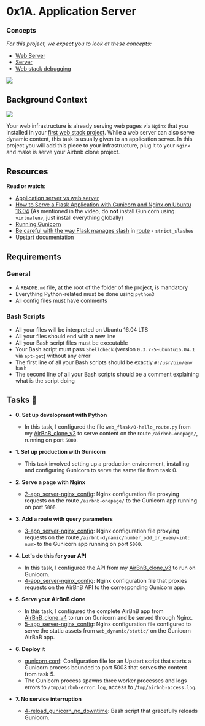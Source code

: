 # 0x1A. Application Server

### Concepts

_For this project, we expect you to look at these concepts:_

*   [Web Server](/concepts/17)
*   [Server](/concepts/67)
*   [Web stack debugging](/concepts/68)

![](https://s3.amazonaws.com/alx-intranet.hbtn.io/uploads/medias/2018/9/c7d1ed0a2e10d1b4e9b3.jpg?X-Amz-Algorithm=AWS4-HMAC-SHA256&X-Amz-Credential=AKIARDDGGGOUSBVO6H7D%2F20230307%2Fus-east-1%2Fs3%2Faws4_request&X-Amz-Date=20230307T005659Z&X-Amz-Expires=86400&X-Amz-SignedHeaders=host&X-Amz-Signature=fcedf8945abb119ab77321cb6b23ac14e331fa801cec464998fcc300992fc4e0)

Background Context
------------------

[![](https://s3.amazonaws.com/alx-intranet.hbtn.io/uploads/medias/2019/6/2ea1058f813d42c61f48.png?X-Amz-Algorithm=AWS4-HMAC-SHA256&X-Amz-Credential=AKIARDDGGGOUSBVO6H7D%2F20230307%2Fus-east-1%2Fs3%2Faws4_request&X-Amz-Date=20230307T005659Z&X-Amz-Expires=86400&X-Amz-SignedHeaders=host&X-Amz-Signature=07d3a896307ea3f3682088154a9fe6bbbc3ec887592596357133bdce7149f07c)](https://youtu.be/pSrKT7m4Ego)

Your web infrastructure is already serving web pages via `Nginx` that you installed in your [first web stack project](/rltoken/95oRNZ-zRGwLxtWECJqsWA "first web stack project"). While a web server can also serve dynamic content, this task is usually given to an application server. In this project you will add this piece to your infrastructure, plug it to your `Nginx` and make is serve your Airbnb clone project.

Resources
---------

**Read or watch**:

*   [Application server vs web server](/rltoken/B9fOBzIxX_t1289WAuRzJw "Application server vs web server")
*   [How to Serve a Flask Application with Gunicorn and Nginx on Ubuntu 16.04](/rltoken/kpG6RwmwRJHzRmGUM_ERcA "How to Serve a Flask Application with Gunicorn and Nginx on Ubuntu 16.04") (As mentioned in the video, do **not** install Gunicorn using `virtualenv`, just install everything globally)
*   [Running Gunicorn](/rltoken/2LF1j7xKJGYaUtD1HKgUeQ "Running Gunicorn")
*   [Be careful with the way Flask manages slash](/rltoken/lEg0zpkkDcLtdl3VD4ACRQ "Be careful with the way Flask manages slash") in [route](/rltoken/Zn8fYk-U9YRm7Z5Coqqb0g "route") - `strict_slashes`
*   [Upstart documentation](/rltoken/mcEsKqFsjJA3tHAjiMknaw "Upstart documentation")

Requirements
------------

### General

*   A `README.md` file, at the root of the folder of the project, is mandatory
*   Everything Python-related must be done using `python3`
*   All config files must have comments

### Bash Scripts

*   All your files will be interpreted on Ubuntu 16.04 LTS
*   All your files should end with a new line
*   All your Bash script files must be executable
*   Your Bash script must pass `Shellcheck` (version `0.3.7-5~ubuntu16.04.1` via `apt-get`) without any error
*   The first line of all your Bash scripts should be exactly `#!/usr/bin/env bash`
*   The second line of all your Bash scripts should be a comment explaining what is the script doing

## Tasks :page_with_curl:

* **0. Set up development with Python**
  * In this task, I configured the file `web_flask/0-hello_route.py` from my
  [AirBnB_clone_v2](https://github.com/bdbaraban/AirBnB_clone_v2) to serve content
  on the route `/airbnb-onepage/`, running on port `5000`.

* **1. Set up production with Gunicorn**
  * This task involved setting up a production environment, installing and configuring
  Gunicorn to serve the same file from task 0.

* **2. Serve a page with Nginx**
  * [2-app_server-nginx_config](./2-app_server-nginx_config): Nginx configuration file
  proxying requests on the route `/airbnb-onepage/` to the Gunicorn app running on
  port `5000`.

* **3. Add a route with query parameters**
  * [3-app_server-nginx_config](./3-app_server-nginx_config): Nginx configuration file
  proxying requests on the route `/airbnb-dynamic/number_odd_or_even/<int: num>` to the
  Gunicorn app running on port `5000`.

* **4. Let's do this for your API**
  * In this task, I configured the API from my [AirBnB_clone_v3](./https://github.com/Ostoyae/AirBnB_clone_v3) to run on Gunicorn.
  * [4-app_server-nginx_config](./4-app_server-nginx_config): Nginx configuration file
  that proxies requests on the AirBnB API to the corresponding Gunicorn app.

* **5. Serve your AirBnB clone**
  * In this task, I configured the complete AirBnB app from [AirBnB_clone_v4](https://github.com/bdbaraban/AirBnB_clone_v4) to run on Gunicorn and be served through Nginx.
  * [5-app_server-nginx_config](./5-app_server-nginx_config): Nginx configuration file
  configured to serve the static assets from `web_dynamic/static/` on the Gunicorn AirBnB
  app.

* **6. Deploy it**
  * [gunicorn.conf](./gunicorn.conf): Configuration file for an Upstart script that starts a
  Gunicorn process bounded to port 5003 that serves the content from task 5.
  * The Gunicorn process spawns three worker processes and logs errors to `/tmp/airbnb-error.log`,
  access to `/tmp/airbnb-access.log`.

* **7. No service interruption**
  * [4-reload_gunicorn_no_downtime](./4-reload_gunicorn_no_downtime): Bash script that gracefully
  reloads Gunicorn.
